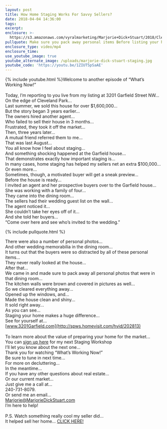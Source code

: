 ```yaml
---
layout: post
title: How Home Staging Works For Savvy Sellers?
date: 2018-04-04 14:36:00
tags:
excerpt:
enclosure: >-
  https://s3.amazonaws.com/vyralmarketing/Marjorie+Dick+Stuart/2018/Cleveland+Park+Real+Estate-+How+Home+Staging+Works+For+Savvy+Sellers.mp4
pullquote: Make sure you pack away personal items Before listing your home for sale.
enclosure_type: video/mp4
enclosure_time:
use_youtube_image: true
youtube_alternate_image: /uploads/marjorie-dick-stuart-staging.jpg
youtube_code: 'https://youtu.be/1ZIUTSpSaAE'
---
```


{% include youtube.html %}Welcome to another episode of “What’s Working Now!”<br><br>Today, I’m reporting to you live from my listing at 3201 Garfield Street NW...<br>On the edge of Cleveland Park...<br>Last summer, we sold this house for over $1,600,000...<br>But the story began 3 years earlier…<br>The owners hired another agent...<br>Who failed to sell their house in 3 months...<br>Frustrated, they took it off the market...<br>Then, three years later...<br>A mutual friend referred them to me...<br>That was last August...<br>You all know how I feel about staging...<br>And something shocking happened at the Garfield house...<br>That demonstrates exactly how important staging is...<br>In many cases, home staging has helped my sellers net an extra $100,000...<br>Or even more...<br>Sometimes, though, a motivated buyer will get a sneak preview...<br>Before the house is ready...<br>I invited an agent and her prospective buyers over to the Garfield house...<br>She was working with a family of four...<br>They came into the dining room...<br>The sellers had their wedding guest list on the wall...<br>The agent noticed it...<br>She couldn’t take her eyes off of it...<br>And she told her buyers...<br>“Come over here and see who’s invited to the wedding.”

{% include pullquote.html %}

There were also a number of personal photos...<br>And other wedding memorabilia in the dining room...<br>It turns out that the buyers were so distracted by all of these personal items...<br>They never really looked at the house...<br>After that...<br>We came in and made sure to pack away all personal photos that were in that dining room...<br>The kitchen walls were brown and covered in pictures as well...<br>So we cleared everything away...<br>Opened up the windows, and...<br>Made the house clean and shiny...<br>It sold right away...<br>As you can see...<br>Staging your home makes a huge difference...<br>See for yourself at...<br>[www.3201Garfield.com](http://spws.homevisit.com/hvid/202813)<br><br>To learn more about the value of preparing your home for the market...<br>You can [sign up here](http://www.dchomeblog.com/staging) for my next Staging Workshop<br>I’ll let you know about the next one...<br>Thank you for watching “What’s Working Now!”<br>Be sure to tune in next time...<br>For more on decluttering...<br>In the meantime...<br>If you have any other questions about real estate...<br>Or our current market...<br>Just give me a call at...<br>240-731-8079.<br>Or send me an email...<br>[Marjorie@MarjorieDickStuart.com](javascript:void(location.href='mailto:'+String.fromCharCode(77,97,114,106,111,114,105,101,64,77,97,114,106,111,114,105,101,68,105,99,107,83,116,117,97,114,116,46,99,111,109)))<br>I’m here to help!<br><br>P.S. Watch something really cool my seller did...<br>It helped sell her home… [CLICK HERE!](https://www.youtube.com/watch?v=1ZIUTSpSaAE&amp;feature=youtu.be)